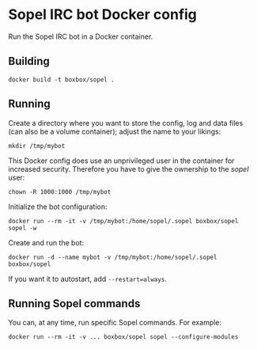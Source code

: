 # Sopel IRC bot Docker config

Run the Sopel IRC bot in a Docker container.

## Building

```
docker build -t boxbox/sopel .
```

## Running

Create a directory where you want to store the config, log and data files (can
also be a volume container); adjust the name to your likings:

```
mkdir /tmp/mybot
```

This Docker config does use an unprivileged user in the container for increased
security. Therefore you have to give the ownership to the _sopel_ user:

```
chown -R 1000:1000 /tmp/mybot
```

Initialize the bot configuration:

```
docker run --rm -it -v /tmp/mybot:/home/sopel/.sopel boxbox/sopel sopel -w
```

Create and run the bot:

```
docker run -d --name mybot -v /tmp/mybot:/home/sopel/.sopel boxbox/sopel
```

If you want it to autostart, add `--restart=always`.

## Running Sopel commands

You can, at any time, run specific Sopel commands. For example:

```
docker run --rm -it -v ... boxbox/sopel sopel --configure-modules
```
